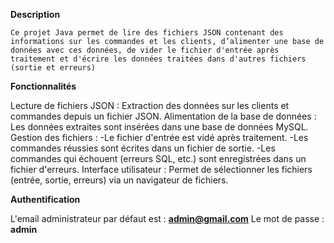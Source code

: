 **Description**

    Ce projet Java permet de lire des fichiers JSON contenant des informations sur les commandes et les clients, d’alimenter une base de données avec ces données, de vider le fichier d'entrée après traitement et d'écrire les données traitées dans d'autres fichiers (sortie et erreurs)
	
**Fonctionnalités**

   Lecture de fichiers JSON : Extraction des données sur les clients et commandes depuis un fichier JSON.
   Alimentation de la base de données : Les données extraites sont insérées dans une base de données MySQL.
   Gestion des fichiers :
-Le fichier d'entrée est vidé après traitement.
-Les commandes réussies sont écrites dans un fichier de sortie.
-Les commandes qui échouent (erreurs SQL, etc.) sont enregistrées dans un fichier d'erreurs.
Interface utilisateur : Permet de sélectionner les fichiers (entrée, sortie, erreurs) via un navigateur de fichiers.

**Authentification**

L'email administrateur par défaut est : **admin@gmail.com**
Le mot de passe : **admin**

